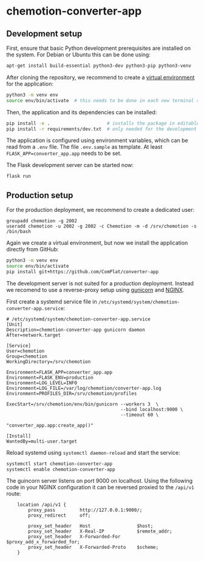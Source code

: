 chemotion-converter-app
=======================

Development setup
-----------------

First, ensure that basic Python development prerequisites are installed on the system. For Debian or Ubuntu this can be done using:

```bash
apt-get install build-essential python3-dev python3-pip python3-venv
```

After cloning the repository, we recommend to create a [virtual environment](https://docs.python.org/3/tutorial/venv.html) for the application:

```bash
python3 -m venv env
source env/bin/activate  # this needs to be done in each new terminal session
```

Then, the application and its dependencies can be installed:

```bash
pip install -e .                     # installs the package in editable mode
pip install -r requirements/dev.txt  # only needed for the development setup
```

The application is configured using environment variables, which can be read from a `.env` file. The file `.env.sample` as template. At least `FLASK_APP=converter_app.app` needs to be set.

The Flask development server can be started now:

```bash
flask run
```

Production setup
----------------

For the production deployment, we recommend to create a dedicated user:

```
groupadd chemotion -g 2002
useradd chemotion -u 2002 -g 2002 -c Chemotion -m -d /srv/chemotion -s /bin/bash
```

Again we create a virtual environment, but now we install the application directly from GitHub:

```bash
python3 -m venv env
source env/bin/activate
pip install git+https://github.com/ComPlat/converter-app
```

The development server is not suited for a production deployment. Instead we recomend to use a reverse-proxy setup using [gunicorn](https://gunicorn.org/) and [NGINX](https://www.nginx.com/).

First create a systemd service file in `/etc/systemd/system/chemotion-converter-app.service`:

```
# /etc/systemd/system/chemotion-converter-app.service
[Unit]
Description=chemotion-converter-app gunicorn daemon
After=network.target

[Service]
User=chemotion
Group=chemotion
WorkingDirectory=/srv/chemotion

Environment=FLASK_APP=converter_app.app
Environment=FLASK_ENV=production
Environment=LOG_LEVEL=INFO
Environment=LOG_FILE=/var/log/chemotion/converter-app.log
Environment=PROFILES_DIR=/srv/chemotion/profiles

ExecStart=/srv/chemotion/env/bin/gunicorn --workers 3  \
                                          --bind localhost:9000 \
                                          --timeout 60 \
                                          "converter_app.app:create_app()"

[Install]
WantedBy=multi-user.target
```

Reload systemd using `systemctl daemon-reload` and start the service:

```bash
systemctl start chemotion-converter-app
systemctl enable chemotion-converter-app
```

The guincorn server listens on port 9000 on localhost. Using the following code in your NGINX configuration it can be reversed proxied to the `/api/v1` route:

```nginx
    location /api/v1 {
        proxy_pass         http://127.0.0.1:9000/;
        proxy_redirect     off;

        proxy_set_header   Host                 $host;
        proxy_set_header   X-Real-IP            $remote_addr;
        proxy_set_header   X-Forwarded-For      $proxy_add_x_forwarded_for;
        proxy_set_header   X-Forwarded-Proto    $scheme;
    }
```
